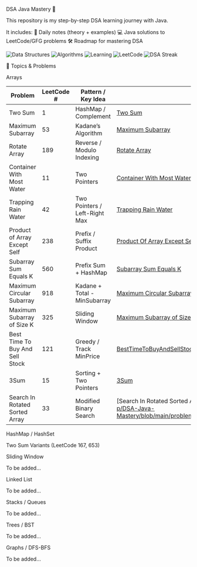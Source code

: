 DSA Java Mastery 🚀

This repository is my step-by-step DSA learning journey with Java.

It includes:
📘 Daily notes (theory + examples)
💻 Java solutions to LeetCode/GFG problems
🛠 Roadmap for mastering DSA

![Data Structures](https://img.shields.io/badge/Data%20Structures-✓-blue?style=for-the-badge&logo=tree)
![Algorithms](https://img.shields.io/badge/Algorithms-✓-red?style=for-the-badge&logo=codeforces)
![Learning](https://img.shields.io/badge/Learning-DSA-green?style=for-the-badge&logo=bookstack)
![LeetCode](https://img.shields.io/badge/LeetCode-Study-orange?style=for-the-badge&logo=leetcode&logoColor=white)
![DSA Streak](https://img.shields.io/badge/DSA-Streak🔥-success?style=for-the-badge)


📂 Topics & Problems

Arrays

| Problem                         | LeetCode # | Pattern / Key Idea            | Link                                                                                                                                    |
| ------------------------------- | ---------- | ----------------------------- | --------------------------------------------------------------------------------------------------------------------------------------- |
| Two Sum                         | 1          | HashMap / Complement          | [Two Sum](https://github.com/Pravijith-j-p/DSA-Java-Mastery/blob/main/problems/arrays/TwoSum.md)                                        |
| Maximum Subarray                | 53         | Kadane’s Algorithm            | [Maximum Subarray](https://github.com/Pravijith-j-p/DSA-Java-Mastery/blob/main/problems/arrays/MaximumSubArray.md)                      |
| Rotate Array                    | 189        | Reverse / Modulo Indexing     | [Rotate Array](https://github.com/Pravijith-j-p/DSA-Java-Mastery/blob/main/problems/arrays/RotateArray.md)                              |
| Container With Most Water       | 11         | Two Pointers                  | [Container With Most Water](https://github.com/Pravijith-j-p/DSA-Java-Mastery/blob/main/problems/arrays/ContainerWithMostWater.md)      |
| Trapping Rain Water             | 42         | Two Pointers / Left-Right Max | [Trapping Rain Water](https://github.com/Pravijith-j-p/DSA-Java-Mastery/blob/main/problems/arrays/TrappingRainWater.md)                 |
| Product of Array Except Self    | 238        | Prefix / Suffix Product       | [Product Of Array Except Self](https://github.com/Pravijith-j-p/DSA-Java-Mastery/blob/main/problems/arrays/ProductOfArrayExceptSelf.md) |
| Subarray Sum Equals K           | 560        | Prefix Sum + HashMap          | [Subarray Sum Equals K](https://github.com/Pravijith-j-p/DSA-Java-Mastery/blob/main/problems/arrays/SubArraySumEqualsK.md)              |
| Maximum Circular Subarray       | 918        | Kadane + Total - MinSubarray  | [Maximum Circular Subarray](https://github.com/Pravijith-j-p/DSA-Java-Mastery/blob/main/problems/arrays/MaximumCircularSubarray.md)     |
| Maximum Subarray of Size K      | 325        | Sliding Window                | [Maximum Subarray of Size K](https://github.com/Pravijith-j-p/DSA-Java-Mastery/blob/main/problems/arrays/MaximumSubArrayOfSizeK.md)     |
| Best Time To Buy And Sell Stock | 121        | Greedy / Track MinPrice       | [BestTimeToBuyAndSellStock](https://github.com/Pravijith-j-p/DSA-Java-Mastery/blob/main/problems/arrays/BestTimeToBuyAndSellStock.md)   |
| 3Sum                            | 15         | Sorting + Two Pointers        | [3Sum](https://github.com/Pravijith-j-p/DSA-Java-Mastery/blob/main/problems/arrays/3_Sum.md)                                            |
| Search In Rotated Sorted Array  | 33         | Modified Binary Search        | [Search In Rotated Sorted Array](https://github.com/Pravijith-j-p/DSA-Java-Mastery/blob/main/problems/arrays/SearchInRotatedSortedArray.md|


HashMap / HashSet

Two Sum Variants (LeetCode 167, 653)

Sliding Window

To be added…

Linked List

To be added…

Stacks / Queues

To be added…

Trees / BST

To be added…

Graphs / DFS-BFS

To be added…
